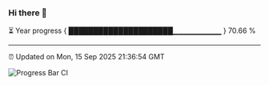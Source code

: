 ### Hi there 👋

⏳ Year progress { █████████████████████▁▁▁▁▁▁▁▁▁ } 70.66 %

---

⏰ Updated on Mon, 15 Sep 2025 21:36:54 GMT

![Progress Bar CI](https://github.com/IshwaranRudhara/GIT-ACTION/workflows/Progress%20Bar%20CI/badge.svg)
